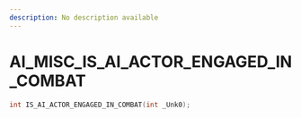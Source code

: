 ```yaml
---
description: No description available 
---
```


# AI_MISC\_IS_AI_ACTOR_ENGAGED_IN_COMBAT

```cpp
int IS_AI_ACTOR_ENGAGED_IN_COMBAT(int _Unk0);
```